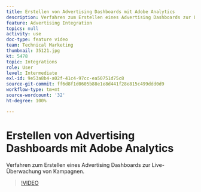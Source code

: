 ```yaml
---
title: Erstellen von Advertising Dashboards mit Adobe Analytics
description: Verfahren zum Erstellen eines Advertising Dashboards zur Live-Überwachung von Kampagnen.
feature: Advertising Integration
topics: null
activity: use
doc-type: feature video
team: Technical Marketing
thumbnail: 35121.jpg
kt: 5478
topic: Integrations
role: User
level: Intermediate
exl-id: 9e53a8b4-a02f-41c4-97cc-ea50751d75c8
source-git-commit: ff6d8f1d0605b88e1e8d441f28e815c499ddd0d9
workflow-type: tm+mt
source-wordcount: '32'
ht-degree: 100%

---
```


# Erstellen von Advertising Dashboards mit Adobe Analytics

Verfahren zum Erstellen eines Advertising Dashboards zur Live-Überwachung von Kampagnen.

>[!VIDEO](https://video.tv.adobe.com/v/35121/?quality=12&learn=on)
